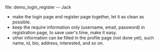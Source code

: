 file: demo_login_register  -- Jack
  - make the login page and register page together, let it as clean as possible.
  - keep the require information only (username, email, password) in registration page, to save user's time, make it easy.
  - other information can be filled in the profile page (not done yet), such name, id, bio, address, interested, and so on.
